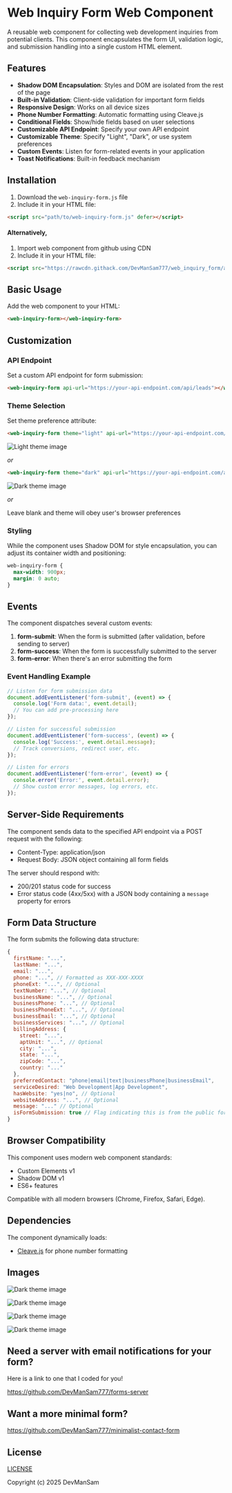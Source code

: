 # Web Inquiry Form Web Component

A reusable web component for collecting web development inquiries from potential clients. This component encapsulates the form UI, validation logic, and submission handling into a single custom HTML element.

## Features

- **Shadow DOM Encapsulation**: Styles and DOM are isolated from the rest of the page
- **Built-in Validation**: Client-side validation for important form fields
- **Responsive Design**: Works on all device sizes
- **Phone Number Formatting**: Automatic formatting using Cleave.js
- **Conditional Fields**: Show/hide fields based on user selections
- **Customizable API Endpoint**: Specify your own API endpoint
- **Customizable Theme**: Specify "Light", "Dark", or use system preferences
- **Custom Events**: Listen for form-related events in your application
- **Toast Notifications**: Built-in feedback mechanism

## Installation

1. Download the `web-inquiry-form.js` file
2. Include it in your HTML file:

```html
<script src="path/to/web-inquiry-form.js" defer></script>
```

#### Alternatively, 

1. Import web component from github using CDN
2. Include it in your HTML file:

```html
<script src="https://rawcdn.githack.com/DevManSam777/web_inquiry_form/a23fa219013c0800a7b6ad76afb7c016189ab037/web-inquiry-form.js" defer></script>
```


## Basic Usage

Add the web component to your HTML:

```html
<web-inquiry-form></web-inquiry-form>
```

## Customization

### API Endpoint

Set a custom API endpoint for form submission:

```html
<web-inquiry-form api-url="https://your-api-endpoint.com/api/leads"></web-inquiry-form>
```

### Theme Selection

Set theme preference attribute:

```html
<web-inquiry-form theme="light" api-url="https://your-api-endpoint.com/api/leads"></web-inquiry-form>
```
![Light theme image](assets/form1.png)

_or_

```html
<web-inquiry-form theme="dark" api-url="https://your-api-endpoint.com/api/leads"></web-inquiry-form>
```
![Dark theme image](assets/form_dark.png)

_or_

Leave blank and theme will obey user's browser preferences

### Styling

While the component uses Shadow DOM for style encapsulation, you can adjust its container width and positioning:

```css
web-inquiry-form {
  max-width: 900px;
  margin: 0 auto;
}
```

## Events

The component dispatches several custom events:

1. **form-submit**: When the form is submitted (after validation, before sending to server)
2. **form-success**: When the form is successfully submitted to the server
3. **form-error**: When there's an error submitting the form

### Event Handling Example

```javascript
// Listen for form submission data
document.addEventListener('form-submit', (event) => {
  console.log('Form data:', event.detail);
  // You can add pre-processing here
});

// Listen for successful submission
document.addEventListener('form-success', (event) => {
  console.log('Success:', event.detail.message);
  // Track conversions, redirect user, etc.
});

// Listen for errors
document.addEventListener('form-error', (event) => {
  console.error('Error:', event.detail.error);
  // Show custom error messages, log errors, etc.
});
```

## Server-Side Requirements

The component sends data to the specified API endpoint via a POST request with the following:

- Content-Type: application/json
- Request Body: JSON object containing all form fields

The server should respond with:
- 200/201 status code for success
- Error status code (4xx/5xx) with a JSON body containing a `message` property for errors

## Form Data Structure

The form submits the following data structure:

```javascript
{
  firstName: "...",
  lastName: "...",
  email: "...",
  phone: "...", // Formatted as XXX-XXX-XXXX
  phoneExt: "...", // Optional
  textNumber: "...", // Optional
  businessName: "...", // Optional
  businessPhone: "...", // Optional
  businessPhoneExt: "...", // Optional
  businessEmail: "...", // Optional
  businessServices: "...", // Optional
  billingAddress: {
    street: "...",
    aptUnit: "...", // Optional
    city: "...",
    state: "...",
    zipCode: "...",
    country: "..."
  },
  preferredContact: "phone|email|text|businessPhone|businessEmail",
  serviceDesired: "Web Development|App Development",
  hasWebsite: "yes|no", // Optional
  websiteAddress: "...", // Optional
  message: "..." // Optional
  isFormSubmission: true // Flag indicating this is from the public form
}
```

## Browser Compatibility

This component uses modern web component standards:
- Custom Elements v1
- Shadow DOM v1
- ES6+ features

Compatible with all modern browsers (Chrome, Firefox, Safari, Edge).

## Dependencies

The component dynamically loads:
- [Cleave.js](https://github.com/nosir/cleave.js) for phone number formatting

## Images

![Dark theme image](assets/form1.png)

![Dark theme image](assets/form2.png)

![Dark theme image](assets/form3.png)

![Dark theme image](assets/form4.png)



## Need a server with email notifications for your form?

Here is a link to one that I coded for you! 

https://github.com/DevManSam777/forms-server

## Want a more minimal form?

https://github.com/DevManSam777/minimalist-contact-form

## License

[LICENSE](LICENSE)  

Copyright (c) 2025 DevManSam
